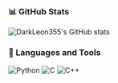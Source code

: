 ### 📊 GitHub Stats
![DarkLeon355's GitHub stats](https://github-readme-stats.vercel.app/api?username=DarkLeon355&show_icons=true&theme=radical)
### 🧰 Languages and Tools
![Python](https://img.shields.io/badge/Python-3670A0?style=for-the-badge&logo=python&logoColor=ffdd54)
![C](https://img.shields.io/badge/C-00599C?style=for-the-badge&logo=c&logoColor=white)
![C++](https://img.shields.io/badge/C++-00599C?style=for-the-badge&logo=c%2B%2B&logoColor=white)
